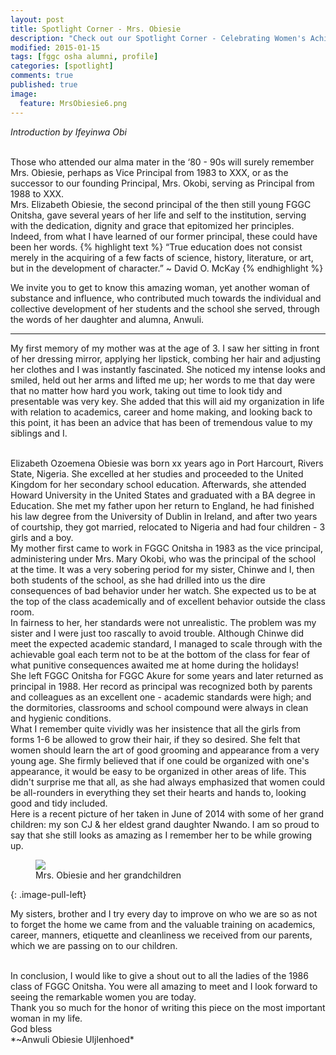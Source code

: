 ```yaml
---
layout: post
title: Spotlight Corner - Mrs. Obiesie
description: "Check out our Spotlight Corner - Celebrating Women's Achievements, featuring our former principal, Mrs. Obiesie."
modified: 2015-01-15
tags: [fggc osha alumni, profile]
categories: [spotlight]
comments: true
published: true
image:
  feature: MrsObiesie6.png
---
```

*Introduction by Ifeyinwa Obi*

<br>
Those who attended our alma mater in the ‘80 - 90s will surely remember Mrs. Obiesie, perhaps as Vice Principal from 1983 to XXX, or as the successor to our founding Principal, Mrs. Okobi, serving as Principal from 1988 to XXX.

<br>
Mrs. Elizabeth Obiesie, the second principal of the then still young FGGC Onitsha, gave several years of her life and self to the institution, serving with the dedication, dignity and grace that epitomized her principles.

<br>
Indeed, from what I have learned of our former principal, these could have been her words.
{% highlight text %}
“True education does not consist merely in the acquiring of a few facts of science, history, literature, or art, but in the development of character.” 
~ David O. McKay
{% endhighlight %}

We invite you to get to know this amazing woman, yet another woman of substance and influence, who contributed much towards the individual and collective development of her students and the school she served, through the words of her daughter and alumna, Anwuli. 

---

My first memory of my mother was at the age of 3. I saw her sitting in front of her dressing mirror, applying her lipstick, combing her hair and adjusting her clothes and I was instantly fascinated. She noticed my intense looks and smiled, held out her arms and lifted me up; her words to me that day were that no matter how hard you work, taking out time to look tidy and presentable was very key. She added that this will aid my organization in life with relation to academics, career and home making, and looking back to this point, it has been an advice that has been of tremendous value to my siblings and I.
 
<br>
Elizabeth Ozoemena Obiesie was born xx years ago in Port Harcourt, Rivers State, Nigeria. She excelled at her studies and proceeded to the United Kingdom for her secondary school education. Afterwards, she attended Howard University in the United States and graduated with a BA degree in Education. She met my father upon her return to England, he had finished his law degree from the University of Dublin in Ireland, and after two years of courtship, they got married, relocated to Nigeria and had four children - 3 girls and a boy.

<br> 
My mother first came to work in FGGC Onitsha in 1983 as the vice principal, administering under Mrs. Mary Okobi, who was the principal of the school at the time. It was a very sobering period for my sister, Chinwe and I, then both students of the school, as she had drilled into us the dire consequences of bad behavior under her watch. She expected us to be at the top of the class academically and of excellent behavior outside the class room. <br> In fairness to her, her standards were not unrealistic. The problem was my sister and I were just too rascally to avoid trouble. Although Chinwe did meet the expected academic standard, I managed to scale through with the achievable goal each term not to be at the bottom of the class for fear of what punitive consequences awaited me at home during the holidays!
 
<br>
She left FGGC Onitsha for FGGC Akure for some years and later returned as principal in 1988. Her record as principal was recognized both by parents and colleagues as an excellent one - academic standards were high; and the dormitories, classrooms and school compound were always in clean and hygienic conditions. 

<br>
What I remember quite vividly was her insistence that all the girls from forms 1-6 be allowed to grow their hair, if they so desired. She felt that women should learn the art of good grooming and appearance from a very young age.  She firmly believed that if one could be organized with one's appearance, it would be easy to be organized in other areas of life. This didn't surprise me that all, as she had always emphasized that women could be all-rounders in everything they set their hearts and hands to, looking good and tidy included.

<br> 
Here is a recent picture of her taken in June of 2014 with some of her grand children: my son CJ & her eldest grand daughter Nwando. I am so proud to say that she still looks as amazing as I remember her to be while growing up. 

<figure>
	<a href="{{ site.url }}/images/Mrs Obiesie.jpg"><img src="{{ site.url }}/images/Mrs Obiesie.jpg"></a>
	<figcaption>Mrs. Obiesie and her grandchildren</figcaption>
</figure>
{: .image-pull-left}

My sisters, brother and I try every day to improve on who we are so as not to forget the home we came from and the valuable training on academics, career, manners, etiquette and cleanliness we received from our parents, which we are passing on to our children.

<br> 
In conclusion, I would like to give a shout out to all the ladies of the 1986 class of FGGC Onitsha. You were all amazing to meet and I look forward to seeing the remarkable women you are today. 

<br>
Thank you so much for the honor of writing this piece on the most important woman in my life. 

<br>
God bless
<br>
*~Anwuli Obiesie UIjlenhoed*
